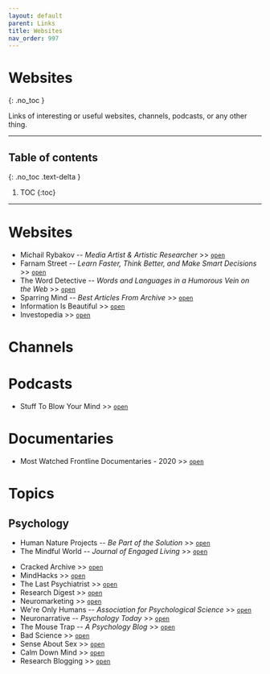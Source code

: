 ```yaml
---
layout: default
parent: Links
title: Websites
nav_order: 997
---
```


# Websites
{: .no_toc }

Links of interesting or useful websites, channels, podcasts, or any other thing.

---

## Table of contents
{: .no_toc .text-delta }

1. TOC
{:toc}

---

# Websites

- Michail Rybakov -- *Media Artist & Artistic Researcher* >> [`open`](https://rybakov.com/)
- Farnam Street -- *Learn Faster, Think Better, and Make Smart Decisions* >> [`open`](https://fs.blog/)
- The Word Detective -- *Words and Languages in a Humorous Vein on the Web* >> [`open`](http://www.word-detective.com/)
- Sparring Mind -- *Best Articles From Archive* >> [`open`](https://www.sparringmind.com/articles/)
- Information Is Beautiful >> [`open`](https://informationisbeautiful.net/)
- Investopedia >> [`open`](https://www.investopedia.com/investing-4427685)

# Channels

# Podcasts

- Stuff To Blow Your Mind >> [`open`](https://www.iheart.com/podcast/stuff-to-blow-your-mind-21123915/)

# Documentaries

- Most Watched Frontline Documentaries - 2020 >> [`open`](https://www.pbs.org/wgbh/frontline/article/watch-10-most-streamed-frontline-2020-documentaries/)

# Topics

## Psychology

- Human Nature Projects -- *Be Part of the Solution* >> [`open`](https://humannatureprojects.org/)
- The Mindful World -- *Journal of Engaged Living* >> [`open`](https://www.themindfulword.org/)
<!-- - Top 50 Sites To Improve Your Understanding of Human Mind >> [`open`](https://affordableschools.net/50-blogs-sites-improve-understanding-human-mind/) -->
- Cracked Archive >> [`open`](https://www.cracked.com/humor-science.html)
- MindHacks >> [`open`](https://mindhacks.com/)
- The Last Psychiatrist >> [`open`](https://thelastpsychiatrist.com/)
- Research Digest >> [`open`](https://digest.bps.org.uk/)
- Neuromarketing >> [`open`](https://www.neurosciencemarketing.com/blog/home)
- We're Only Humans -- *Association for Psychological Science* >> [`open`](https://www.psychologicalscience.org/news/were-only-human)
- Neuronarrative -- *Psychology Today* >> [`open`](https://www.psychologytoday.com/intl/blog/neuronarrative)
- The Mouse Trap -- *A Psychology Blog* >> [`open`](https://the-mouse-trap.com/)
- Bad Science >> [`open`](https://www.badscience.net/)
- Sense About Sex >> [`open`](https://senseaboutsex.wordpress.com/)
- Calm Down Mind >> [`open`](https://www.calmdownmind.com/)
- Research Blogging >> [`open`](http://researchblogging.org/post-search/list/tag_id/14)
